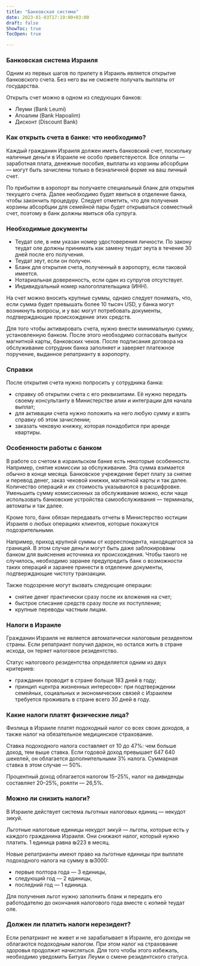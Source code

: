 ```yaml
---
title: "Банковская система"
date: 2023-01-03T17:19:00+03:00
draft: false
ShowToc: true
TocOpen: true

---
```

### Банковская система Израиля

Одним из первых шагов по прилету в Израиль является открытие банковского счета. Без него вы не сможете получать выплаты от государства.

Открыть счет можно в одном из следующих банков:

*  Леуми (Bank Leumi) 
*  Апоалим (Bank Hapoalim) 
*  Дисконт (Discount Bank) 

### Как открыть счета в банке: что необходимо?

Каждый гражданин Израиля должен иметь банковский счет, поскольку наличные деньги в Израиле не особо приветствуются. Все оплаты — заработная плата, денежные пособия, выплаты из корзины абсорбции — могут быть зачислены только в безналичной форме на ваш личный счет. 

По прибытии в аэропорт вы получаете специальный бланк для открытия текущего счета. Далее необходимо будет явиться в отделение банка, чтобы закончить процедуру. Следует отметить, что для получения корзины абсорбции для семейной пары будет открываться совместный счет, поэтому в банк должны явиться оба супруга.

### Необходимые документы

*  Теудат оле, в нем указан номер удостоверения личности. По закону теудат оле должны принимать как замену теудат зеута в течение 30 дней после его получения.
*  Теудат зеут, если он получен.
*  Бланк для открытия счета, полученный в аэропорту, если таковой имеется.
*  Нотариальная доверенность, если один из супругов отсутствует.
*  Индивидуальный номер налогоплательщика (ИНН).

На счет можно вносить крупные суммы, однако следует понимать, что, если сумма будет превышать более 10 тысяч USD, у банка могут возникнуть вопросы, и у вас могут потребовать документы, подтверждающие происхождение этих средств.

Для того чтобы активировать счета, нужно внести минимальную сумму, установленную банком. После этого необходимо согласовать выпуск магнитной карты, банковских чеков. После подписания договора на обслуживание сотрудник банка заполняет и заверяет платежное поручение, выданное репатрианту в аэропорту.

### Справки

После открытия счета нужно попросить у сотрудника банка:

*  справку об открытии счета с его реквизитами. Её нужно передать своему консультанту в Министерстве алии и интеграции для начала выплат;
*  для активации счета нужно положить на него любую сумму и взять справку об этом зачислении;
*  заказать чековую книжку, которая понадобится при аренде квартиры.

  

### Особенности работы с банком

В работе со счетом в израильском банке есть некоторые особенности. Например, снятие комиссии за обслуживание. Эта сумма взимается обычно в конце месяца. Банковское учреждение берет плату за снятие и перевод денег, заказ чековой книжки, магнитной карты и так далее. Количество операций и их стоимость указываются в расшифровке. Уменьшить сумму комиссионных за обслуживание можно, если чаще использовать банковские устройства самообслуживания — терминалы, автоматы и так далее.

Кроме того, банк обязан передавать отчеты в Министерство юстиции Израиля о любых операциях клиентов, которые покажутся подозрительными. 

Например, приход крупной суммы от корреспондента, находящегося за границей. В этом случае деньги могут быть даже заблокированы банком для выяснения источника их происхождения. Чтобы такого не случилось, необходимо заранее предупредить банк о возможности таких операций и заранее принести в отделение документы, подтверждающие чистоту транзакции.

Также подозрение могут вызвать следующие операции:

*  снятие денег практически сразу после их вложения на счет;
*  быстрое списание средств сразу после их поступления;
*  крупные переводы частным лицам.

### Налоги в Израиле

Гражданин Израиля не является автоматически налоговым резидентом страны. Если репатриант получил даркон, но остался жить в стране исхода, он теряет налоговое резидентство. 

Статус налогового резидентства определяется одним из двух критериев:

*  гражданин проводит в стране больше 183 дней в году;
*  принцип «центра жизненных интересов»: при подтверждении семейных, социальных и экономических связей с Израилем требуется проживать в стране всего 30 дней в году.

### Какие налоги платят физические лица?

Физлица в Израиле платят подоходный налог со всех своих доходов, а также налог на обязательное медицинское страхование.

Ставка подоходного налога составляет от 10 до 47%: чем больше доход, тем выше ставка. Если годовой доход превышает 647 640 шекелей, он облагается дополнительными 3% налога. Суммарная ставка в этом случае — 50%.

Процентный доход облагается налогом 15–25%, налог на дивиденды составляет 20–25%, роялти — 26,5%.

  

### Можно ли снизить налоги?

В Израиле действует система льготных налоговых единиц — некудот зикуй. 

Льготные налоговые единицы некудот зикуй — льготы, которые есть у каждого гражданина Израиля. Они снижают налог, который нужно платить. 1 единица равна ₪223 в месяц.

Новые репатрианты имеют право на льготные единицы при выплате подоходного налога на сумму в ₪3000:

*  первые полтора года — 3 единицы,
*  следующий год — 2 единицы,
*  последний год — 1 единица.

Для получения льгот нужно заполнить бланк и передать его работодателю до окончания налогового года вместе с копией теудат оле.

  

### Должен ли платить налоги нерезидент?

Если репатриант не живет и не зарабатывает в Израиле, его доходы не облагаются подоходным налогом. При этом налог на страхование здоровья продолжит начисляться. Для того чтобы этого избежать, необходимо уведомить Битуах Леуми о смене резидентского статуса.